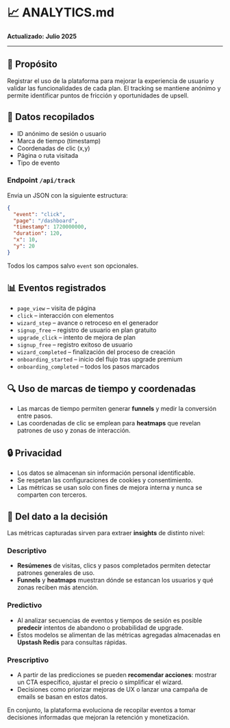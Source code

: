 # 📈 ANALYTICS.md

**Actualizado:** **Julio 2025**

---

## 🌟 Propósito

Registrar el uso de la plataforma para mejorar la experiencia de usuario y validar las funcionalidades de cada plan. El tracking se mantiene anónimo y permite identificar puntos de fricción y oportunidades de upsell.

## 📁 Datos recopilados

- ID anónimo de sesión o usuario
- Marca de tiempo (timestamp)
- Coordenadas de clic (x,y)
- Página o ruta visitada
- Tipo de evento

### Endpoint `/api/track`

Envia un JSON con la siguiente estructura:

```json
{
  "event": "click",
  "page": "/dashboard",
  "timestamp": 1720000000,
  "duration": 120,
  "x": 10,
  "y": 20
}
```

Todos los campos salvo `event` son opcionales.

## 📊 Eventos registrados

- `page_view` – visita de página
- `click` – interacción con elementos
- `wizard_step` – avance o retroceso en el generador
- `signup_free` – registro de usuario en plan gratuito
- `upgrade_click` – intento de mejora de plan
- `signup_free` – registro exitoso de usuario
- `wizard_completed` – finalización del proceso de creación
- `onboarding_started` – inicio del flujo tras upgrade premium
- `onboarding_completed` – todos los pasos marcados

## 🔍 Uso de marcas de tiempo y coordenadas

- Las marcas de tiempo permiten generar **funnels** y medir la conversión entre pasos.
- Las coordenadas de clic se emplean para **heatmaps** que revelan patrones de uso y zonas de interacción.

## 🔒 Privacidad

- Los datos se almacenan sin información personal identificable.
- Se respetan las configuraciones de cookies y consentimiento.
- Las métricas se usan solo con fines de mejora interna y nunca se comparten con terceros.

## 🧠 Del dato a la decisión

Las métricas capturadas sirven para extraer **insights** de distinto nivel:

### Descriptivo

- **Resúmenes** de visitas, clics y pasos completados permiten detectar patrones generales de uso.
- **Funnels** y **heatmaps** muestran dónde se estancan los usuarios y qué zonas reciben más atención.

### Predictivo

- Al analizar secuencias de eventos y tiempos de sesión es posible **predecir** intentos de abandono o probabilidad de upgrade.
- Estos modelos se alimentan de las métricas agregadas almacenadas en **Upstash Redis** para consultas rápidas.

### Prescriptivo

- A partir de las predicciones se pueden **recomendar acciones**: mostrar un CTA específico, ajustar el precio o simplificar el wizard.
- Decisiones como priorizar mejoras de UX o lanzar una campaña de emails se basan en estos datos.

En conjunto, la plataforma evoluciona de recopilar eventos a tomar decisiones informadas que mejoran la retención y monetización.
